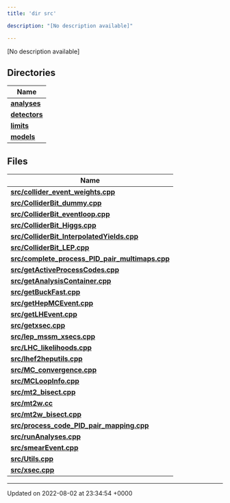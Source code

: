```yaml
---
title: 'dir src'

description: "[No description available]"

---
```







[No description available]

## Directories

| Name           |
| -------------- |
| **[analyses](/documentation/code/main/files/dir_ebf4efc09232e9b3baff73345d00af17/#dir-analyses)**  |
| **[detectors](/documentation/code/main/files/dir_ec0001d0a47d8f5e87814a0c290a00e6/#dir-detectors)**  |
| **[limits](/documentation/code/main/files/dir_43317e43f0d2f00527788176b6ed19bf/#dir-limits)**  |
| **[models](/documentation/code/main/files/dir_6a2ef1661f87480de03fb9e3f0a6d5bc/#dir-models)**  |

## Files

| Name           |
| -------------- |
| **[src/collider_event_weights.cpp](/documentation/code/main/files/collider__event__weights_8cpp/#file-collider-event-weights.cpp)**  |
| **[src/ColliderBit_dummy.cpp](/documentation/code/main/files/colliderbit__dummy_8cpp/#file-colliderbit-dummy.cpp)**  |
| **[src/ColliderBit_eventloop.cpp](/documentation/code/main/files/colliderbit__eventloop_8cpp/#file-colliderbit-eventloop.cpp)**  |
| **[src/ColliderBit_Higgs.cpp](/documentation/code/main/files/colliderbit__higgs_8cpp/#file-colliderbit-higgs.cpp)**  |
| **[src/ColliderBit_InterpolatedYields.cpp](/documentation/code/main/files/colliderbit__interpolatedyields_8cpp/#file-colliderbit-interpolatedyields.cpp)**  |
| **[src/ColliderBit_LEP.cpp](/documentation/code/main/files/colliderbit__lep_8cpp/#file-colliderbit-lep.cpp)**  |
| **[src/complete_process_PID_pair_multimaps.cpp](/documentation/code/main/files/complete__process__pid__pair__multimaps_8cpp/#file-complete-process-pid-pair-multimaps.cpp)**  |
| **[src/getActiveProcessCodes.cpp](/documentation/code/main/files/getactiveprocesscodes_8cpp/#file-getactiveprocesscodes.cpp)**  |
| **[src/getAnalysisContainer.cpp](/documentation/code/main/files/getanalysiscontainer_8cpp/#file-getanalysiscontainer.cpp)**  |
| **[src/getBuckFast.cpp](/documentation/code/main/files/getbuckfast_8cpp/#file-getbuckfast.cpp)**  |
| **[src/getHepMCEvent.cpp](/documentation/code/main/files/gethepmcevent_8cpp/#file-gethepmcevent.cpp)**  |
| **[src/getLHEvent.cpp](/documentation/code/main/files/getlhevent_8cpp/#file-getlhevent.cpp)**  |
| **[src/getxsec.cpp](/documentation/code/main/files/getxsec_8cpp/#file-getxsec.cpp)**  |
| **[src/lep_mssm_xsecs.cpp](/documentation/code/main/files/lep__mssm__xsecs_8cpp/#file-lep-mssm-xsecs.cpp)**  |
| **[src/LHC_likelihoods.cpp](/documentation/code/main/files/lhc__likelihoods_8cpp/#file-lhc-likelihoods.cpp)**  |
| **[src/lhef2heputils.cpp](/documentation/code/main/files/lhef2heputils_8cpp/#file-lhef2heputils.cpp)**  |
| **[src/MC_convergence.cpp](/documentation/code/main/files/mc__convergence_8cpp/#file-mc-convergence.cpp)**  |
| **[src/MCLoopInfo.cpp](/documentation/code/main/files/mcloopinfo_8cpp/#file-mcloopinfo.cpp)**  |
| **[src/mt2_bisect.cpp](/documentation/code/main/files/mt2__bisect_8cpp/#file-mt2-bisect.cpp)**  |
| **[src/mt2w.cc](/documentation/code/main/files/mt2w_8cc/#file-mt2w.cc)**  |
| **[src/mt2w_bisect.cpp](/documentation/code/main/files/mt2w__bisect_8cpp/#file-mt2w-bisect.cpp)**  |
| **[src/process_code_PID_pair_mapping.cpp](/documentation/code/main/files/process__code__pid__pair__mapping_8cpp/#file-process-code-pid-pair-mapping.cpp)**  |
| **[src/runAnalyses.cpp](/documentation/code/main/files/runanalyses_8cpp/#file-runanalyses.cpp)**  |
| **[src/smearEvent.cpp](/documentation/code/main/files/smearevent_8cpp/#file-smearevent.cpp)**  |
| **[src/Utils.cpp](/documentation/code/main/files/utils_8cpp/#file-utils.cpp)**  |
| **[src/xsec.cpp](/documentation/code/main/files/xsec_8cpp/#file-xsec.cpp)**  |






-------------------------------

Updated on 2022-08-02 at 23:34:54 +0000
